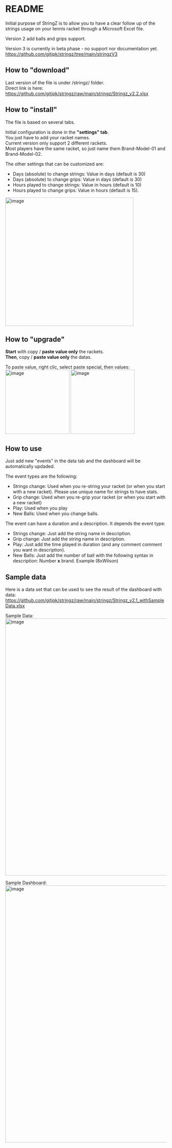 # README

Initial purpose of StringZ is to allow you to have a clear follow up of the strings usage on your tennis racket through a Microsoft Excel file.

Version 2 add balls and grips support.<br>

Version 3 is currently in beta phase - no support nor documentation yet.<br>
https://github.com/gitjpk/stringz/tree/main/stringzV3

## How to "download"

Last version of the file is under /stringz/ folder.<br>
Direct link is here: https://github.com/gitjpk/stringz/raw/main/stringz/Stringz_v2.2.xlsx

## How to "install"

The file is based on several tabs.

Initial configuration is done in the **"settings" tab**.<br>
You just have to add your racket names.<br>
Current version only support 2 different rackets.<br>Most players have the same racket, so just name them Brand-Model-01 and Brand-Model-02.

The other settings that can be customized are:
- Days (absolute) to change strings: Value in days (default is 30)
- Days (absolute) to change grips: Value in days (default is 30)
- Hours played to change strings: Value in hours (default is 10)
- Hours played to change grips: Value in hours (default is 15).

<img width="400" alt="image" src="https://user-images.githubusercontent.com/26025150/211674094-1533c2d7-532d-4139-811c-3da62f672fc9.png">

## How to "upgrade"

<b>Start</b> with copy / <b>paste value only</b> the rackets.<br>
<b>Then</b>, copy / <b>paste value only</b> the datas.

To paste value, right clic, select paste special, then values:<br>
<img width="200" alt="image" src="https://user-images.githubusercontent.com/26025150/212340255-841f82c9-a8a2-4d54-a741-8f03613833e5.png">
<img width="200" alt="image" src="https://user-images.githubusercontent.com/26025150/212339673-205192ec-8586-42e8-93f2-dae86bdead85.png">


## How to use

Just add new "events" in the data tab and the dashboard will be automatically updaded.

The event types are the following:
- Strings change: Used when you re-string your racket (or when you start with a new racket). Please use unique name for strings to have stats.
- Grip change: Used when you re-grip your racket (or when you start with a new racket)
- Play: Used when you play
- New Balls: Used when you change balls.

The event can have a duration and a description. It depends the event type:
- Strings change: Just add the string name in description.
- Grip change: Just add the string name in description.
- Play: Just add the time played in duration (and any comment comment you want in description).
- New Balls: Just add the number of ball with the following syntax in description: Number <b>x</b> brand. Example (8xWilson)

## Sample data

Here is a data set that can be used to see the result of the dashboard with data:<br>
https://github.com/gitjpk/stringz/raw/main/stringz/Stringz_v2.1_withSampleData.xlsx

Sample Data:<br>
<img width="800" alt="image" src="https://user-images.githubusercontent.com/26025150/211761245-46893991-bca1-4cab-862d-ce51ee19dd1b.png">

Sample Dashboard:<br>
<img width="800" alt="image" src="https://user-images.githubusercontent.com/26025150/211760889-577c026f-6c01-4c39-8e41-ca2521405e19.png">

